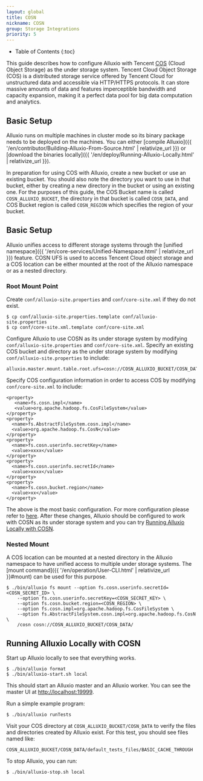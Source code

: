 ```yaml
---
layout: global
title: COSN
nickname: COSN
group: Storage Integrations
priority: 5
---
```


* Table of Contents
{:toc}

This guide describes how to configure Alluxio with Tencent [COS](https://cloud.tencent.com/product/cos) (Cloud Object Storage) as the under storage system.
Tencent Cloud Object Storage (COS) is a distributed storage service offered by Tencent Cloud for unstructured data and accessible via HTTP/HTTPS protocols.
It can store massive amounts of data and features imperceptible bandwidth and capacity expansion, making it a perfect data pool for big data computation and analytics.

## Basic Setup

Alluxio runs on multiple machines in cluster mode so its binary package needs to be deployed on the machines.
You can either [compile Alluxio]({{ '/en/contributor/Building-Alluxio-From-Source.html' | relativize_url }}) or [download the binaries locally]({{ '/en/deploy/Running-Alluxio-Locally.html' | relativize_url }}).

In preparation for using COS with Alluxio, create a new bucket or use an existing bucket.
You should also note the directory you want to use in that bucket, either by creating a new directory in the bucket or using an existing one.
For the purposes of this guide, the COS Bucket name is called `COSN_ALLUXIO_BUCKET`, the directory in that bucket is called `COSN_DATA`, and COS Bucket region is called `COSN_REGION` which specifies the region of your bucket.

## Basic Setup

Alluxio unifies access to different storage systems through the [unified namespace]({{ '/en/core-services/Unified-Namespace.html' | relativize_url }}) feature.
COSN UFS is used to access Tencent Cloud object storage and a COS location can be either mounted at the root of the Alluxio namespace or as a nested directory.

### Root Mount Point

Create `conf/alluxio-site.properties` and `conf/core-site.xml` if they do not exist.

```console
$ cp conf/alluxio-site.properties.template conf/alluxio-site.properties
$ cp conf/core-site.xml.template conf/core-site.xml
```

Configure Alluxio to use COSN as its under storage system by modifying `conf/alluxio-site.properties` and `conf/core-site.xml`.
Specify an existing COS bucket and directory as the under storage system by modifying
`conf/alluxio-site.properties` to include:

```
alluxio.master.mount.table.root.ufs=cosn://COSN_ALLUXIO_BUCKET/COSN_DATA/
```

Specify COS configuration information in order to access COS by modifying `conf/core-site.xml` to include:

```
<property>
   <name>fs.cosn.impl</name>
   <value>org.apache.hadoop.fs.CosFileSystem</value>
</property>
<property>
  <name>fs.AbstractFileSystem.cosn.impl</name>
  <value>org.apache.hadoop.fs.CosN</value>
</property>
<property>
  <name>fs.cosn.userinfo.secretKey</name>
  <value>xxxx</value>
</property>
<property>
  <name>fs.cosn.userinfo.secretId</name>
  <value>xxxx</value>
</property>
<property>
  <name>fs.cosn.bucket.region</name>
  <value>xx</value>
</property>
```

The above is the most basic configuration. For more configuration please refer to [here](https://hadoop.apache.org/docs/r3.3.1/hadoop-cos/cloud-storage/index.html).
After these changes, Alluxio should be configured to work with COSN as its under storage system and you can try [Running Alluxio Locally with COSN](#running-alluxio-locally-with-cosn).

### Nested Mount

A COS location can be mounted at a nested directory in the Alluxio namespace to have unified access to multiple under storage systems.
The [mount command]({{ '/en/operation/User-CLI.html' | relativize_url }}#mount) can be used for this purpose.

```console
$ ./bin/alluxio fs mount --option fs.cosn.userinfo.secretId=<COSN_SECRET_ID> \
    --option fs.cosn.userinfo.secretKey=<COSN_SECRET_KEY> \
    --option fs.cosn.bucket.region=<COSN_REGION> \
    --option fs.cosn.impl=org.apache.hadoop.fs.CosFileSystem \
    --option fs.AbstractFileSystem.cosn.impl=org.apache.hadoop.fs.CosN \
    /cosn cosn://COSN_ALLUXIO_BUCKET/COSN_DATA/
```

## Running Alluxio Locally with COSN

Start up Alluxio locally to see that everything works.

```console
$ ./bin/alluxio format
$ ./bin/alluxio-start.sh local
```

This should start an Alluxio master and an Alluxio worker. You can see the master UI at [http://localhost:19999](http://localhost:19999).

Run a simple example program:

```console
$ ./bin/alluxio runTests
```

Visit your COS directory at `COSN_ALLUXIO_BUCKET/COSN_DATA` to verify the files and directories created by Alluxio exist.
For this test, you should see files named like:

```console
COSN_ALLUXIO_BUCKET/COSN_DATA/default_tests_files/BASIC_CACHE_THROUGH
```

To stop Alluxio, you can run:

```console
$ ./bin/alluxio-stop.sh local
```
